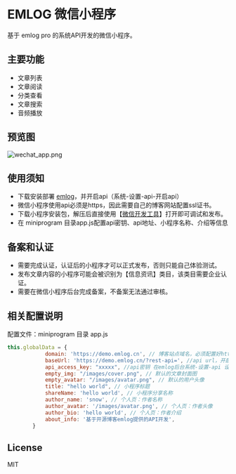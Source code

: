 # EMLOG 微信小程序

基于 emlog pro 的系统API开发的微信小程序。

## 主要功能

- 文章列表
- 文章阅读
- 分类查看
- 文章搜索
- 音频播放

## 预览图

![wechat_app.png](https://img.gugu.ovh/i/2024/08/19/153632.webp)

## 使用须知

- 下载安装部署 [emlog](https://emlog.net)，并开启api（系统-设置-api-开启api）
- 微信小程序使用api必须是https，因此需要自己的博客网站配置ssl证书。
- 下载小程序安装包，解压后直接使用【[微信开发工具](https://developers.weixin.qq.com/miniprogram/dev/devtools/download.html)】打开即可调试和发布。
- 在 miniprogram 目录app.js配置api密钥、api地址、小程序名称、介绍等信息

## 备案和认证

- 需要完成认证，认证后的小程序才可以正式发布，否则只能自己体验测试。
- 发布文章内容的小程序可能会被识别为【信息资讯】类目，该类目需要企业认证。
- 需要在微信小程序后台完成备案，不备案无法通过审核。

## 相关配置说明

配置文件：miniprogram 目录 app.js

```js
this.globalData = {
            domain: 'https://demo.emlog.cn', // 博客站点域名，必须配置好https
            baseUrl: 'https://demo.emlog.cn/?rest-api=', //api url，开启api后替换为你自己的域名
            api_access_key: "xxxxx", //api密钥 在emlog后台系统-设置-api 设置界面可以找到
            empty_img: "/images/cover.png", // 默认的文章封面图
            empty_avatar: "/images/avatar.png", // 默认的用户头像
            title: "hello world", // 小程序标题
            shareName: 'hello world', // 小程序分享名称
            author_name: 'snow', // 个人页：作者名称
            author_avatar: '/images/avatar.png', // 个人页：作者头像
            author_bio: 'hello world', // 个人页：作者介绍
            about_info: '基于开源博客emlog提供的API开发',
        }
```

## License

MIT
